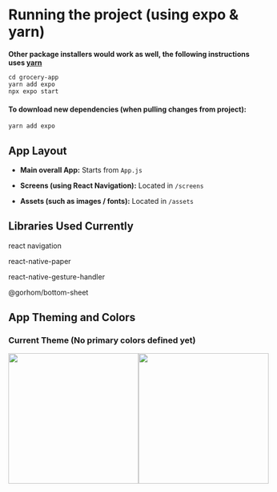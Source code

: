 # Running the project (using expo & yarn)

**Other package installers would work as well, the following instructions uses [yarn](https://classic.yarnpkg.com/lang/en/docs/install/#windows-stable)**

```
cd grocery-app
yarn add expo
npx expo start
```

#### To download new dependencies (when pulling changes from project):
```
yarn add expo
```

## App Layout
- **Main overall App:** Starts from `App.js`

- **Screens (using React Navigation):** Located in `/screens`

- **Assets (such as images / fonts):** Located in `/assets`

## Libraries Used Currently

react navigation

react-native-paper

react-native-gesture-handler

@gorhom/bottom-sheet

## App Theming and Colors

### **Current Theme** (No primary colors defined yet)
<div style="display: flex;">
  <img src="https://github.com/sxfoo/grocery-app/assets/110796551/a17ccb6a-b6b6-4cf3-9d5c-be66b4ff9cf2" height="260" />
  <img src="https://github.com/sxfoo/grocery-app/assets/110796551/32f4f39a-326a-4f74-9210-0bc3b97eeb6c" height="260" />
</div>


